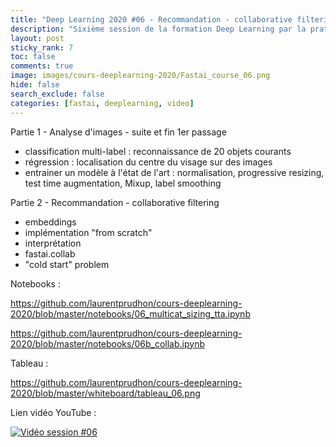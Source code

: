 ```yaml
---
title: "Deep Learning 2020 #06 - Recommandation - collaborative filtering"
description: "Sixième session de la formation Deep Learning par la pratique 2020."
layout: post
sticky_rank: 7
toc: false
comments: true
image: images/cours-deeplearning-2020/Fastai_course_06.png
hide: false
search_exclude: false
categories: [fastai, deeplearning, video]
---
```


Partie 1 - Analyse d'images - suite et fin 1er passage
- classification multi-label : reconnaissance de 20 objets courants
- régression : localisation du centre du visage sur des images
- entrainer un modèle à l'état de l'art : normalisation, progressive resizing, test time augmentation, Mixup, label smoothing

Partie 2 - Recommandation - collaborative filtering
- embeddings
- implémentation "from scratch"
- interprétation
- fastai.collab
- "cold start" problem

Notebooks :

https://github.com/laurentprudhon/cours-deeplearning-2020/blob/master/notebooks/06_multicat_sizing_tta.ipynb

https://github.com/laurentprudhon/cours-deeplearning-2020/blob/master/notebooks/06b_collab.ipynb

Tableau :

https://github.com/laurentprudhon/cours-deeplearning-2020/blob/master/whiteboard/tableau_06.png

Lien vidéo YouTube :

[![Vidéo session #06](https://img.youtube.com/vi/bEsiCIcl8gg/0.jpg)](https://www.youtube.com/watch?v=bEsiCIcl8gg)
